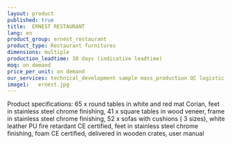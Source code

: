 ```yaml
---
layout: product
published: true
title:  ERNEST RESTAURANT
lang: en
product_group: ernest_restaurant
product_type: Restaurant furnitures
dimensions: multiple
production_leadtime: 30 days (indicative leadtime)
moq: on demand
price_per_unit: on demand
our_services: technical_development sample mass_production QC logistic
image1:   ernest.jpg
---
```

Product specifications: 65 x round tables in white and red mat Corian, feet in stainless steel chrome finishing, 41 x square tables in wood veneer, frame in stainless steel chrome finishing, 52 x sofas with cushions ( 3 sizes), white leather PU fire retardant CE certified, feet in stainless steel chrome finishing, foam CE certified, delivered in wooden crates, user manual					
